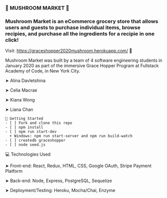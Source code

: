 ### 🍄 MUSHROOM MARKET 🍄

### Mushroom Market is an eCommerce grocery store that allows users and guests to purchase individual items, browse recipies, and purchase all the ingredients for a recipie in one click!

Visit: https://graceshopper2020mushroom.herokuapp.com/ 👀

Mushroom Market was built by a team of 4 software engineering students in January 2020 as part of the immersive Grace Hopper Program at Fullstack Academy of Code, in New York City.

➤ Alina Davletshina

➤ Celia Macrae

➤ Kiana Wong

➤ Liana Chan

```
🔐 Getting Started
- [ ] Fork and clone this repo
- [ ] npm install
- [ ] npm run start-dev
  ➤ Windows: npm run start-server and npm run build-watch
- [ ] createdb graceshopper
- [ ] node seed.js
```

💻 Technologies Used

➤ Front-end: React, Redux, HTML, CSS, Google OAuth, Stripe Payment Platform

➤ Back-end: Node, Express, PostgreSQL, Sequelize

➤ Deployment/Testing: Heroku, Mocha/Chai, Enzyme
